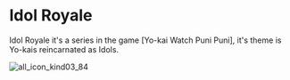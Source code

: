 # Idol Royale
Idol Royale it's a series in the game [Yo-kai Watch Puni Puni], it's theme is Yo-kais reincarnated as Idols.

![all_icon_kind03_84](https://github.com/user-attachments/assets/389e6ac9-bdef-4b9e-9579-46910784c184)
